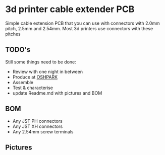 # 3d printer cable extender PCB
Simple cable extension PCB that you can use with connectors with 2.0mm pitch, 2.5mm and 2.54mm. Most 3d printers use connectors with these pitches
## TODO's
Still some things need to be done:
* Review with one night in between
* Produce at [OSHPARK](https://oshpark.com/)
* Assemble
* Test & characterise
* update Readme.md with pictures and BOM
## BOM
* Any JST PH connectors
* Any JST XH connectors
* Any 2.54mm screw terminals
## Pictures

